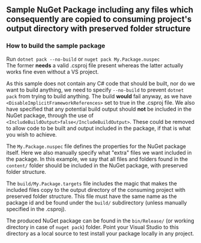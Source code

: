 ## Sample NuGet Package including any files which consequently are copied to consuming project's output directory with preserved folder structure

### How to build the sample package
Run `dotnet pack --no-build`  or `nuget pack My.Package.nuspec`  
The former **needs** a valid .csproj file present whereas the latter actually works fine even without a VS project.

As this sample does not contain any C# code that should be built, nor do we want to build anything, we need to specify `--no-build` to prevent `dotnet pack` from trying to build anything. The build **would** fail anyway, as we have `<DisableImplicitFrameworkReferences>` set to true in the .csproj file. We also have specified that any potential build output should **not** be included in the NuGet package, through the use of `<IncludeBuildOutput>false</IncludeBuildOutput>`. These could be removed to allow code to be built and output included in the package, if that is what you wish to achieve. 

The `My.Package.nuspec` file defines the properties for the NuGet package itself. Here we also manually specify what "extra" files we want included in the package. In this example, we say that all files and folders found in the `content/` folder should be included in the NuGet package, with preserved folder structure.

The `build/My.Package.targets` file includes the magic that makes the included files copy to the output directory of the consuming project with preserved folder structure. This file must have the same name as the package id and be found under the `build/` subdirectory (unless manually specified in the .csproj).

The produced NuGet package can be found in the `bin/Release/` (or working directory in case of `nuget pack`) folder. Point your Visual Studio to this directory as a local source to test install your package locally in any project.